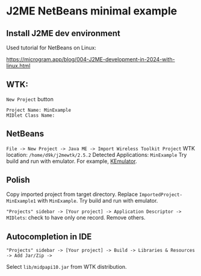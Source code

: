 # J2ME NetBeans minimal example

## Install J2ME dev environment

Used tutorial for NetBeans on Linux:

https://microgram.app/blog/004-J2ME-development-in-2024-with-linux.html

## WTK:

`New Project` button

```
Project Name: MinExample
MIDlet Class Name:
```

## NetBeans

`File -> New Project -> Java ME -> Import Wireless Toolkit Project`
WTK location: `/home/d9k/j2mewtk/2.5.2`
Detected Applications: `MinExample`
Try build and run with emulator. For example, [KEmulator](https://github.com/shinovon/KEmulator).

## Polish

Copy imported project from target directory.
Replace `ImportedProject-MinExample1` with `MinExample`.
Try build and run with emulator.

`"Projects" sidebar -> [Your project] -> Application Descriptor -> MIDlets`: check to have only one record. Remove others.

## Autocompletion in IDE

`"Projects" sidebar -> [Your project] -> Build -> Libraries & Resources -> Add Jar/Zip ->`

Select `lib/midpapi10.jar` from WTK distribution.
